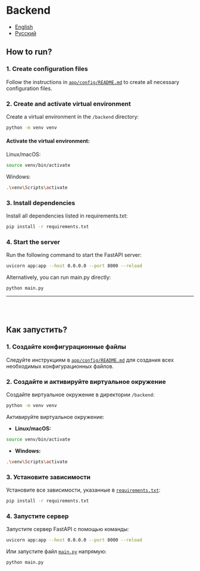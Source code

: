 # Backend

- [English](#how-to-run)
- [Русский](#как-запустить)

## How to run?

### 1. Create configuration files  
Follow the instructions in [`app/config/README.md`](/backend/app/config/README.md) to create all necessary configuration files.  
### 2. Create and activate virtual environment  
Create a virtual environment in the `/backend` directory:  
```bash
python -m venv venv
```
#### Activate the virtual environment:

Linux/macOS:
```bash
source venv/bin/activate
```
Windows:
```bash
.\venv\Scripts\activate
```
### 3. Install dependencies
Install all dependencies listed in requirements.txt:
```bash
pip install -r requirements.txt
```
### 4. Start the server
Run the following command to start the FastAPI server:
```bash
uvicorn app:app --host 0.0.0.0 --port 8000 --reload
```
Alternatively, you can run main.py directly:
```
python main.py
```
---
<br>
<br>

## Как запустить?  

### 1. Создайте конфигурационные файлы  
Следуйте инструкциям в [`app/config/README.md`](/backend/app/config/README.md) для создания всех необходимых конфигурационных файлов.  

### 2. Создайте и активируйте виртуальное окружение  
Создайте виртуальное окружение в директории `/backend`:  
```bash
python -m venv venv
```

Активируйте виртуальное окружение:  
- **Linux/macOS:**  
```bash
source venv/bin/activate
```
- **Windows:**  
```bash
.\venv\Scripts\activate
```

### 3. Установите зависимости  
Установите все зависимости, указанные в [`requirements.txt`](/backend/requirements.txt):  
```bash
pip install -r requirements.txt
```

### 4. Запустите сервер  
Запустите сервер FastAPI с помощью команды:  
```bash
uvicorn app:app --host 0.0.0.0 --port 8000 --reload
```
Или запустите файл [`main.py`](/backend/main.py) напрямую:  
```bash
python main.py
```